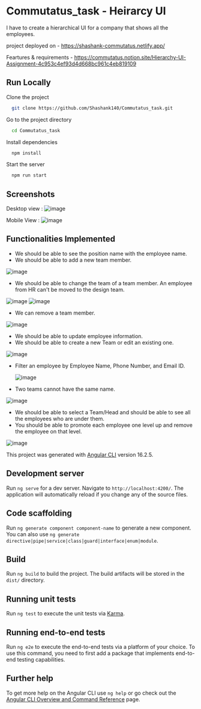 
# Commutatus_task - Heirarcy UI

I have to create a hierarchical UI for a company that shows all the employees. 

project deployed on - https://shashank-commutatus.netlify.app/

Feartures & requirements - https://commutatus.notion.site/Hierarchy-UI-Assignment-4c953c4ef93d4d668bc961c4eb819109


## Run Locally

Clone the project

```bash
  git clone https://github.com/Shashank140/Commutatus_task.git
```

Go to the project directory

```bash
  cd Commutatus_task
```

Install dependencies

```bash
  npm install
```

Start the server

```bash
  npm run start
```


## Screenshots

Desktop view :
![image](https://github.com/Shashank140/Commutatus_task/assets/56768653/99ec3e64-d14d-41c0-ac2a-b4a964051ded)

Mobile View :
![image](https://github.com/Shashank140/Commutatus_task/assets/56768653/55612dab-23cb-4ea0-8d73-a317dca58d43)

## Functionalities Implemented

- We should be able to see the position name with the employee name.
- We should be able to add a new team member.

![image](https://github.com/Shashank140/Commutatus_task/assets/56768653/cc6a6190-33ad-4756-bc03-28807fdc180f)

  
- We should be able to change the team of a team member. An employee from HR can't be moved to the design team.

![image](https://github.com/Shashank140/Commutatus_task/assets/56768653/bfc07a56-4db3-49f1-9815-e3b6e10894bd)
![image](https://github.com/Shashank140/Commutatus_task/assets/56768653/9e5936c9-9260-4d5f-ad35-b1e39377a7ac)


- We can remove a team member.

![image](https://github.com/Shashank140/Commutatus_task/assets/56768653/55b7a652-6c6a-4975-a101-2f69ee0c1181)

- We should be able to update employee information.
- We should be able to create a new Team or edit an existing one.

![image](https://github.com/Shashank140/Commutatus_task/assets/56768653/67009c00-e44e-4599-9e11-50904ebe1de0)

- Filter an employee by Employee Name, Phone Number, and Email ID.

  ![image](https://github.com/Shashank140/Commutatus_task/assets/56768653/60a26fb6-83fc-4fa3-93bf-fe8a9ecf3259)

- Two teams cannot have the same name.

![image](https://github.com/Shashank140/Commutatus_task/assets/56768653/49ee5f3f-b120-4f07-875b-8ea4b2b44c9c)

- We should be able to select a Team/Head and should be able to see all the employees who are under them.
- You should be able to promote each employee one level up and remove the employee on that level.

![image](https://github.com/Shashank140/Commutatus_task/assets/56768653/14bbaf28-fe8f-4b27-9bd1-051b6a262edc)









This project was generated with [Angular CLI](https://github.com/angular/angular-cli) version 16.2.5.

## Development server

Run `ng serve` for a dev server. Navigate to `http://localhost:4200/`. The application will automatically reload if you change any of the source files.

## Code scaffolding

Run `ng generate component component-name` to generate a new component. You can also use `ng generate directive|pipe|service|class|guard|interface|enum|module`.

## Build

Run `ng build` to build the project. The build artifacts will be stored in the `dist/` directory.

## Running unit tests

Run `ng test` to execute the unit tests via [Karma](https://karma-runner.github.io).

## Running end-to-end tests

Run `ng e2e` to execute the end-to-end tests via a platform of your choice. To use this command, you need to first add a package that implements end-to-end testing capabilities.

## Further help

To get more help on the Angular CLI use `ng help` or go check out the [Angular CLI Overview and Command Reference](https://angular.io/cli) page.
